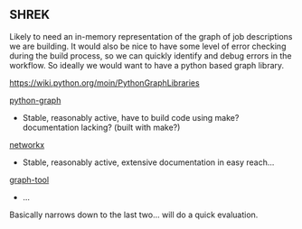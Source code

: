 SHREK
---
Likely to need an in-memory representation of the graph of job descriptions we are building.  It would also be nice to have some level of error checking during the build process, so we can quickly identify and debug errors in the workflow.  So ideally we would want to have a python based graph library.

https://wiki.python.org/moin/PythonGraphLibraries

[python-graph](https://github.com/Shoobx/python-graph)
- Stable, reasonably active, have to build code using make? documentation lacking?  (built with make?)

[networkx](https://networkx.org/)
- Stable, reasonably active, extensive documentation in easy reach...

[graph-tool](https://graph-tool.skewed.de/)
- ... 

Basically narrows down to the last two... will do a quick evaluation.
